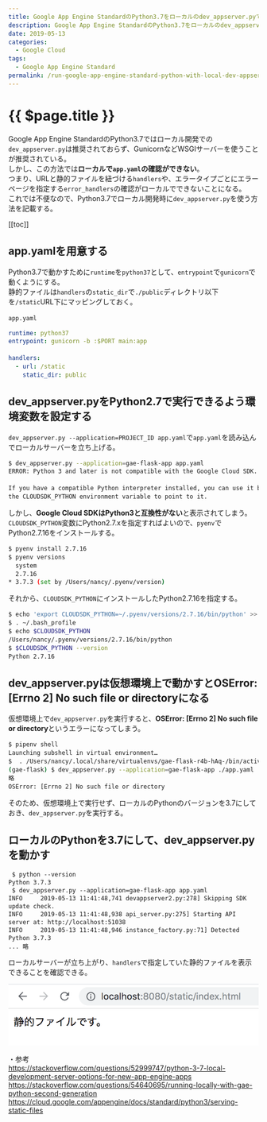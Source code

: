 ```yaml
---
title: Google App Engine StandardのPython3.7をローカルのdev_appserver.pyで動かす
description: Google App Engine StandardのPython3.7をローカルのdev_appserver.pyで動かす
date: 2019-05-13
categories:
  - Google Cloud  
tags:
  - Google App Engine Standard
permalink: /run-google-app-engine-standard-python-with-local-dev-appserver
---
```


# {{ $page.title }}

<PostMeta/>

Google App Engine StandardのPython3.7ではローカル開発での`dev_appserver.py`は推奨されておらず、GunicornなどWSGIサーバーを使うことが推奨されている。  
しかし、この方法では**ローカルで`app.yaml`の確認ができない**。  
つまり、URLと静的ファイルを紐づける`handlers`や、エラータイプごとにエラーページを指定する`error_handlers`の確認がローカルでできないことになる。  
これでは不便なので、Python3.7でローカル開発時に`dev_appserver.py`を使う方法を記載する。  

[[toc]]

## app.yamlを用意する
Python3.7で動かすために`runtime`を`python37`として、`entrypoint`で`gunicorn`で動くようにする。  
静的ファイルは`handlers`の`static_dir`で`./public`ディレクトリ以下を`/static`URL下にマッピングしておく。

`app.yaml`
``` yaml
runtime: python37
entrypoint: gunicorn -b :$PORT main:app

handlers:
  - url: /static
    static_dir: public
```

## dev_appserver.pyをPython2.7で実行できるよう環境変数を設定する
`dev_appserver.py --application=PROJECT_ID app.yaml`で`app.yaml`を読み込んでローカルサーバーを立ち上げる。  

``` sh
$ dev_appserver.py --application=gae-flask-app app.yaml
ERROR: Python 3 and later is not compatible with the Google Cloud SDK. Please use Python version 2.7.x.

If you have a compatible Python interpreter installed, you can use it by setting
the CLOUDSDK_PYTHON environment variable to point to it.
```

しかし、**Google Cloud SDKはPython3と互換性がない**と表示されてしまう。  
`CLOUDSDK_PYTHON`変数にPython2.7.xを指定すればよいので、`pyenv`でPython2.7.16をインストールする。

``` sh
$ pyenv install 2.7.16
$ pyenv versions
  system
  2.7.16
* 3.7.3 (set by /Users/nancy/.pyenv/version)
```

それから、`CLOUDSDK_PYTHON`にインストールしたPython2.7.16を指定する。

``` sh
$ echo 'export CLOUDSDK_PYTHON=~/.pyenv/versions/2.7.16/bin/python' >> ~/.bash_profile
$ . ~/.bash_profile
$ echo $CLOUDSDK_PYTHON
/Users/nancy/.pyenv/versions/2.7.16/bin/python
$ $CLOUDSDK_PYTHON --version
Python 2.7.16
```

## dev_appserver.pyは仮想環境上で動かすとOSError: [Errno 2] No such file or directoryになる
仮想環境上で`dev_appserver.py`を実行すると、**OSError: [Errno 2] No such file or directory**というエラーになってしまう。

``` sh
$ pipenv shell
Launching subshell in virtual environment…
$  . /Users/nancy/.local/share/virtualenvs/gae-flask-r4b-hAq-/bin/activate
(gae-flask) $ dev_appserver.py --application=gae-flask-app ./app.yaml
略
OSError: [Errno 2] No such file or directory
```

そのため、仮想環境上で実行せず、ローカルのPythonのバージョンを3.7にしておき、`dev_appserver.py`を実行する。

## ローカルのPythonを3.7にして、dev_appserver.pyを動かす
```
 $ python --version
Python 3.7.3
 $ dev_appserver.py --application=gae-flask-app app.yaml
INFO     2019-05-13 11:41:48,741 devappserver2.py:278] Skipping SDK update check.
INFO     2019-05-13 11:41:48,938 api_server.py:275] Starting API server at: http://localhost:51038
INFO     2019-05-13 11:41:48,946 instance_factory.py:71] Detected Python 3.7.3
... 略
```

ローカルサーバーが立ち上がり、`handlers`で指定していた静的ファイルを表示できることを確認できる。

![ローカルで静的ファイルを確認する](./dev-static.png)

・参考  
https://stackoverflow.com/questions/52999747/python-3-7-local-development-server-options-for-new-app-engine-apps  
https://stackoverflow.com/questions/54640695/running-locally-with-gae-python-second-generation  
https://cloud.google.com/appengine/docs/standard/python3/serving-static-files  
